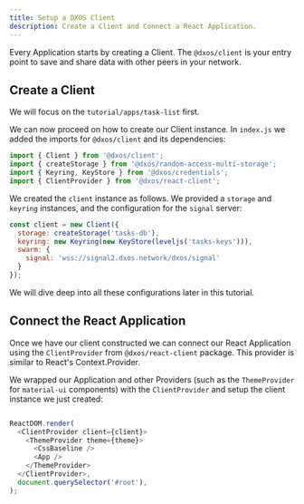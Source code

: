 ```yaml
---
title: Setup a DXOS Client
description: Create a Client and Connect a React Application.
---
```


Every Application starts by creating a Client. The `@dxos/client` is your entry point to save and share data with other peers in your network.

## Create a Client

We will focus on the `tutorial/apps/task-list` first. 

We can now proceed on how to create our Client instance. In `index.js` we added the imports for `@dxos/client` and its dependencies:

```js
import { Client } from '@dxos/client';
import { createStorage } from '@dxos/random-access-multi-storage';
import { Keyring, KeyStore } from '@dxos/credentials';
import { ClientProvider } from '@dxos/react-client';
```

We created the `client` instance as follows. We provided a `storage` and `keyring` instances, and the configuration for the `signal` server:

```js
const client = new Client({
  storage: createStorage('tasks-db'),
  keyring: new Keyring(new KeyStore(leveljs('tasks-keys'))), 
  swarm: {
    signal: 'wss://signal2.dxos.network/dxos/signal'
  }
});
```

We will dive deep into all these configurations later in this tutorial. 

## Connect the React Application

Once we have our client constructed we can connect our React Application using the `ClientProvider` 
from `@dxos/react-client` package. This provider is similar to React's Context.Provider.

We wrapped our Application and other Providers (such as the `ThemeProvider` for `material-ui` components) with the `ClientProvider` and setup the client instance we just created:

```js

ReactDOM.render(
  <ClientProvider client={client}>
    <ThemeProvider theme={theme}>
      <CssBaseline />
      <App />
    </ThemeProvider>
  </ClientProvider>,
  document.querySelector('#root'),
);
```
